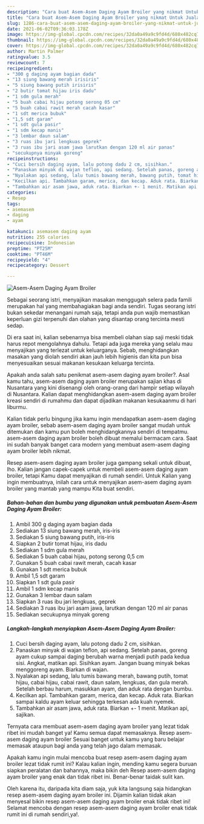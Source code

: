```yaml
---
description: "Cara buat Asem-Asem Daging Ayam Broiler yang nikmat Untuk Jualan"
title: "Cara buat Asem-Asem Daging Ayam Broiler yang nikmat Untuk Jualan"
slug: 1286-cara-buat-asem-asem-daging-ayam-broiler-yang-nikmat-untuk-jualan
date: 2021-06-02T09:36:03.178Z
image: https://img-global.cpcdn.com/recipes/32da0a49a9c9fd4d/680x482cq70/asem-asem-daging-ayam-broiler-foto-resep-utama.jpg
thumbnail: https://img-global.cpcdn.com/recipes/32da0a49a9c9fd4d/680x482cq70/asem-asem-daging-ayam-broiler-foto-resep-utama.jpg
cover: https://img-global.cpcdn.com/recipes/32da0a49a9c9fd4d/680x482cq70/asem-asem-daging-ayam-broiler-foto-resep-utama.jpg
author: Martin Palmer
ratingvalue: 3.5
reviewcount: 7
recipeingredient:
- "300 g daging ayam bagian dada"
- "13 siung bawang merah irisiris"
- "5 siung bawang putih irisiris"
- "2 butir tomat hijau iris dadu"
- "1 sdm gula merah"
- "5 buah cabai hijau potong serong 05 cm"
- "5 buah cabai rawit merah cacah kasar"
- "1 sdt merica bubuk"
- "1,5 sdt garam"
- "1 sdt gula pasir"
- "1 sdm kecap manis"
- "3 lembar daun salam"
- "3 ruas ibu jari lengkuas geprek"
- "3 ruas ibu jari asam jawa larutkan dengan 120 ml air panas"
- "secukupnya minyak goreng"
recipeinstructions:
- "Cuci bersih daging ayam, lalu potong dadu 2 cm, sisihkan."
- "Panaskan minyak di wajan teflon, api sedang. Setelah panas, goreng ayam cukup sampai daging berubah warna menjadi putih pada kedua sisi. Angkat, matikan api. Sisihkan ayam. Jangan buang minyak bekas menggoreng ayam. Biarkan di wajan."
- "Nyalakan api sedang, lalu tumis bawang merah, bawang putih, tomat hijau, cabai hijau, cabai rawit, daun salam, lengkuas, dan gula merah. Setelah berbau harum, masukkan ayam, dan aduk rata dengan bumbu."
- "Kecilkan api. Tambahkan garam, merica, dan kecap. Aduk rata. Biarkan sampai kaldu ayam keluar sehingga terkesan ada kuah nyemek."
- "Tambahkan air asam jawa, aduk rata. Biarkan +- 1 menit. Matikan api, sajikan."
categories:
- Resep
tags:
- asemasem
- daging
- ayam

katakunci: asemasem daging ayam 
nutrition: 255 calories
recipecuisine: Indonesian
preptime: "PT25M"
cooktime: "PT46M"
recipeyield: "4"
recipecategory: Dessert

---
```



![Asem-Asem Daging Ayam Broiler](https://img-global.cpcdn.com/recipes/32da0a49a9c9fd4d/680x482cq70/asem-asem-daging-ayam-broiler-foto-resep-utama.jpg)

Sebagai seorang istri, menyajikan masakan menggugah selera pada famili merupakan hal yang membahagiakan bagi anda sendiri. Tugas seorang istri bukan sekedar menangani rumah saja, tetapi anda pun wajib memastikan keperluan gizi terpenuhi dan olahan yang disantap orang tercinta mesti sedap.

Di era  saat ini, kalian sebenarnya bisa membeli olahan siap saji meski tidak harus repot mengolahnya dahulu. Tetapi ada juga mereka yang selalu mau menyajikan yang terlezat untuk keluarganya. Sebab, menghidangkan masakan yang diolah sendiri akan jauh lebih higienis dan kita pun bisa menyesuaikan sesuai makanan kesukaan keluarga tercinta. 



Apakah anda salah satu penikmat asem-asem daging ayam broiler?. Asal kamu tahu, asem-asem daging ayam broiler merupakan sajian khas di Nusantara yang kini disenangi oleh orang-orang dari hampir setiap wilayah di Nusantara. Kalian dapat menghidangkan asem-asem daging ayam broiler kreasi sendiri di rumahmu dan dapat dijadikan makanan kesukaanmu di hari liburmu.

Kalian tidak perlu bingung jika kamu ingin mendapatkan asem-asem daging ayam broiler, sebab asem-asem daging ayam broiler sangat mudah untuk ditemukan dan kamu pun boleh menghidangkannya sendiri di tempatmu. asem-asem daging ayam broiler boleh dibuat memalui bermacam cara. Saat ini sudah banyak banget cara modern yang membuat asem-asem daging ayam broiler lebih nikmat.

Resep asem-asem daging ayam broiler juga gampang sekali untuk dibuat, lho. Kalian jangan capek-capek untuk membeli asem-asem daging ayam broiler, tetapi Kamu dapat menyajikan di rumah sendiri. Untuk Kalian yang ingin membuatnya, inilah cara untuk menyajikan asem-asem daging ayam broiler yang mantab yang mampu Kita buat sendiri.

<!--inarticleads1-->

##### Bahan-bahan dan bumbu yang digunakan untuk pembuatan Asem-Asem Daging Ayam Broiler:

1. Ambil 300 g daging ayam bagian dada
1. Sediakan 13 siung bawang merah, iris-iris
1. Sediakan 5 siung bawang putih, iris-iris
1. Siapkan 2 butir tomat hijau, iris dadu
1. Sediakan 1 sdm gula merah
1. Sediakan 5 buah cabai hijau, potong serong 0,5 cm
1. Gunakan 5 buah cabai rawit merah, cacah kasar
1. Gunakan 1 sdt merica bubuk
1. Ambil 1,5 sdt garam
1. Siapkan 1 sdt gula pasir
1. Ambil 1 sdm kecap manis
1. Gunakan 3 lembar daun salam
1. Siapkan 3 ruas ibu jari lengkuas, geprek
1. Sediakan 3 ruas ibu jari asam jawa, larutkan dengan 120 ml air panas
1. Sediakan secukupnya minyak goreng




<!--inarticleads2-->

##### Langkah-langkah menyiapkan Asem-Asem Daging Ayam Broiler:

1. Cuci bersih daging ayam, lalu potong dadu 2 cm, sisihkan.
1. Panaskan minyak di wajan teflon, api sedang. Setelah panas, goreng ayam cukup sampai daging berubah warna menjadi putih pada kedua sisi. Angkat, matikan api. Sisihkan ayam. Jangan buang minyak bekas menggoreng ayam. Biarkan di wajan.
1. Nyalakan api sedang, lalu tumis bawang merah, bawang putih, tomat hijau, cabai hijau, cabai rawit, daun salam, lengkuas, dan gula merah. Setelah berbau harum, masukkan ayam, dan aduk rata dengan bumbu.
1. Kecilkan api. Tambahkan garam, merica, dan kecap. Aduk rata. Biarkan sampai kaldu ayam keluar sehingga terkesan ada kuah nyemek.
1. Tambahkan air asam jawa, aduk rata. Biarkan +- 1 menit. Matikan api, sajikan.




Ternyata cara membuat asem-asem daging ayam broiler yang lezat tidak ribet ini mudah banget ya! Kamu semua dapat memasaknya. Resep asem-asem daging ayam broiler Sesuai banget untuk kamu yang baru belajar memasak ataupun bagi anda yang telah jago dalam memasak.

Apakah kamu ingin mulai mencoba buat resep asem-asem daging ayam broiler lezat tidak rumit ini? Kalau kalian ingin, mending kamu segera buruan siapkan peralatan dan bahannya, maka bikin deh Resep asem-asem daging ayam broiler yang enak dan tidak ribet ini. Benar-benar taidak sulit kan. 

Oleh karena itu, daripada kita diam saja, yuk kita langsung saja hidangkan resep asem-asem daging ayam broiler ini. Dijamin kalian tiidak akan menyesal bikin resep asem-asem daging ayam broiler enak tidak ribet ini! Selamat mencoba dengan resep asem-asem daging ayam broiler enak tidak rumit ini di rumah sendiri,ya!.

